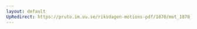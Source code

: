 ```yaml
---
layout: default
UpRedirect: https://pruto.im.uu.se/riksdagen-motions-pdf/1870/mot_1870__ak__182/mot_1870__ak__182-002.pdf
---
```

